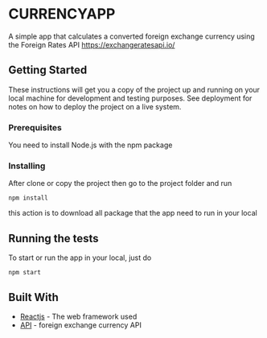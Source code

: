 # CURRENCYAPP

A simple app that calculates a converted foreign exchange currency using the Foreign Rates API https://exchangeratesapi.io/

## Getting Started

These instructions will get you a copy of the project up and running on your local machine for development and testing purposes. See deployment for notes on how to deploy the project on a live system.

### Prerequisites

You need to install Node.js with the npm package

### Installing

After clone or copy the project then go to the project folder and run

```
npm install
```
this action is to download all package that the app need to run in your local

## Running the tests

To start or run the app in your local, just do

```
npm start
```

## Built With

* [Reactjs](https://reactjs.org/) - The web framework used
* [API](https://exchangeratesapi.io/) - foreign exchange currency API
